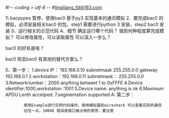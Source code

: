 #!-*- coding = utf-8 -*-
#linqiliang_fd@163.com

1\ bacpypes 暂停，使用bac0 基于py3 实现基本的通讯模拟
2、要完成bac0 的模拟，必须安装相关bac0 的包，step1 需要进行python 3 安装，step2 bac0 安装 
3、运行相关的示范代码
4、细节
  确定运行哪个代码？
  做到何种程度算完成模拟？
            可以修改属性，可以读取属性
  可以深入一步么？

  bac0 的好处是啥？
    
  bac0 除去bac0 有其他的替代方案么？

5、第一步： 1.device IP： 192.168.0.10 subnetmask 255.255.0.0 gateway 192.168.0.1
            2.workstation：192.168.0.11 subnetmask： 255.255.0.0
            3.Networknumber：2000  anything betweet 1 to  0xFFFE
            4.Device identifier:1000,workstation :1001
            5.Device name: anything is ok
            6.Maximum APDU Lenth accetped:
            7.segmentation supported A:
    第二步：
            
            使用Example进行实例代码操作，使用模拟器和wireshark 可以查看实际的通信
            记住一点，10048 错误是端口被占用的意思，要注意


